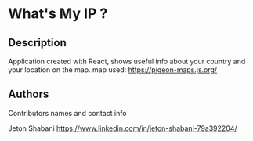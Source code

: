 # What's My IP ?


## Description

Application created with React, 
shows useful info about your country and your location on the map.
map used: https://pigeon-maps.js.org/


## Authors

Contributors names and contact info

Jeton Shabani 
https://www.linkedin.com/in/jeton-shabani-79a392204/
